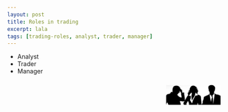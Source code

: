 ```yaml
---
layout: post
title: Roles in trading
excerpt: lala
tags: [trading-roles, analyst, trader, manager]
---
```


* Analyst
* Trader
* Manager

<img src="/img/analyst-trader-manager.png" alt="Analyst, Trader, Manager" style="width: 25%; height: 25%; float: right; margin: 10px;" />
